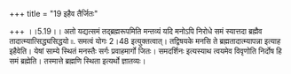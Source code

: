+++
title = "19 इहैव तैर्जितः"

+++
।।5.19।। अतो यद्यत्समं तद्ब्रह्मरूपमिति मन्तव्यं यदि मनोऽपि निरोधे समं
स्यात्तदा ब्रह्मैव तादात्म्यात्सिद्ध्यसिद्धयो ৷৷. समत्वं योगः 2।48
इत्युक्तत्वात्। तद्विषयके मनसि ते ब्रह्मतादात्म्यापन्ना इत्याह इहैवेति।
येषां साम्ये स्थितं मनस्तैः सर्गः प्रवाहमार्गो जितः। समदर्शिनः इत्यस्याथ
त्वयमेव विवृणोति निर्दोष हि समं ब्रह्मेति। तस्मात्ते ब्रह्मणि स्थिता
इत्यर्थो ज्ञातव्यः।
